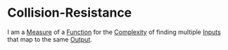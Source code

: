 # Collision-Resistance

I am a [Measure](10000021.md) of a [Function](600039.md) for the [Complexity](600023.md) of finding multiple [Inputs](60042.md) that map to the same [Output](60017.md). 
